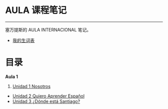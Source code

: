 # AULA 课程笔记

----

塞万提斯的 AULA INTERNACIONAL 笔记。

- [我的生词表](word-list.md)

# 目录

**Aula 1**

1. [Unidad 1 Nosotros](notes/aula-1-unidad-1.md)
- [Unidad 2 Quiero Aprender Español](notes/aula-1-unidad-2.md)
- [Unidad 3 ¿Dónde está Santiago?](notes/aula-1-unidad-3.md)
